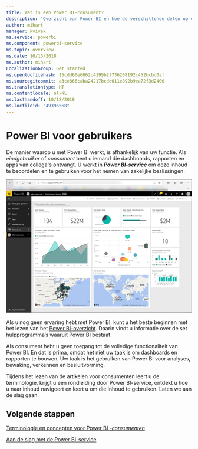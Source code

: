 ```yaml
---
title: Wat is een Power BI-consument?
description: 'Overzicht van Power BI en hoe de verschillende delen op elkaar aansluiten: Power BI Desktop, Power BI service, Power BI mobile, Report Server, Power BI embedded.'
author: mihart
manager: kvivek
ms.service: powerbi
ms.component: powerbi-service
ms.topic: overview
ms.date: 10/13/2018
ms.author: mihart
LocalizationGroup: Get started
ms.openlocfilehash: 15cdd66e6062c4199b2f736208192c452bcbd0af
ms.sourcegitcommit: a3ce866caba24217bcdd011e892b9ea72f3d2400
ms.translationtype: HT
ms.contentlocale: nl-NL
ms.lasthandoff: 10/18/2018
ms.locfileid: "49396568"
---
```

# <a name="power-bi-for-consumers"></a>Power BI voor gebruikers
De manier waarop u met Power BI werkt, is afhankelijk van uw functie. Als *eindgebruiker* of *consument* bent u iemand die dashboards, rapporten en apps van collega's ontvangt. U werkt in ***Power BI-service*** om deze inhoud te beoordelen en te gebruiken voor het nemen van zakelijke beslissingen.

![Power BI-dashboard](media/end-user-consumer/power-bi-service.png)

Als u nog geen ervaring hebt met Power BI, kunt u het beste beginnen met het lezen van het [Power BI-overzicht](../power-bi-overview.md). Daarin vindt u informatie over de set hulpprogramma’s waaruit Power BI bestaat.

Als consument hebt u geen toegang tot de volledige functionaliteit van Power BI. En dat is prima, omdat het niet uw taak is om dashboards en rapporten te bouwen. Uw taak is het gebruiken van Power BI voor analyses, bewaking, verkennen en besluitvorming.

Tijdens het lezen van de artikelen voor consumenten leert u de terminologie, krijgt u een rondleiding door Power BI-service, ontdekt u hoe u naar inhoud navigeert en leert u om die inhoud te gebruiken.  Laten we aan de slag gaan.

## <a name="next-steps"></a>Volgende stappen

[Terminologie en concepten voor Power BI *-consumenten*](end-user-basic-concepts.md)

<!-- [Get started guide for *consumers*] -->
[Aan de slag met de Power BI-service](../service-get-started.md)

